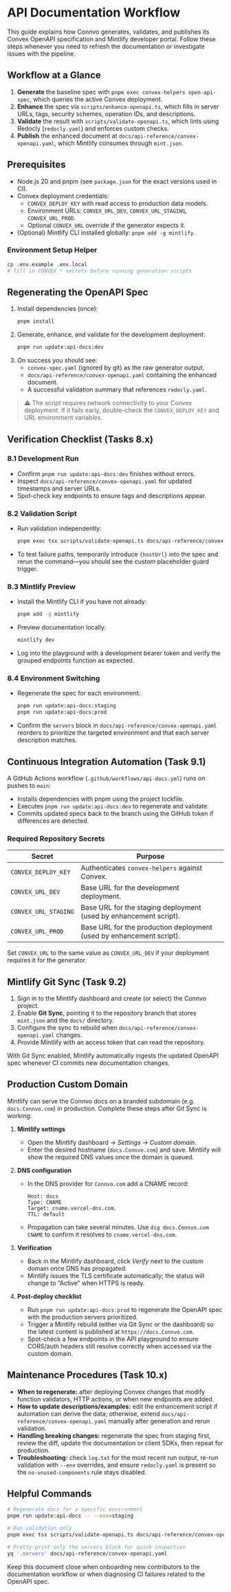 # API Documentation Workflow

This guide explains how Connvo generates, validates, and publishes its Convex OpenAPI specification and Mintlify developer portal. Follow these steps whenever you need to refresh the documentation or investigate issues with the pipeline.

## Workflow at a Glance

1. **Generate** the baseline spec with `pnpm exec convex-helpers open-api-spec`, which queries the active Convex deployment.
2. **Enhance** the spec via `scripts/enhance-openapi.ts`, which fills in server URLs, tags, security schemes, operation IDs, and descriptions.
3. **Validate** the result with `scripts/validate-openapi.ts`, which lints using Redocly (`redocly.yaml`) and enforces custom checks.
4. **Publish** the enhanced document at `docs/api-reference/convex-openapi.yaml`, which Mintlify consumes through `mint.json`.

## Prerequisites

- Node.js 20 and pnpm (see `package.json` for the exact versions used in CI).
- Convex deployment credentials:
  - `CONVEX_DEPLOY_KEY` with read access to production data models.
  - Environment URLs: `CONVEX_URL_DEV`, `CONVEX_URL_STAGING`, `CONVEX_URL_PROD`.
  - Optional `CONVEX_URL` override if the generator expects it.
- (Optional) Mintlify CLI installed globally: `pnpm add -g mintlify`.

### Environment Setup Helper

```bash
cp .env.example .env.local
# fill in CONVEX_* secrets before running generation scripts
```

## Regenerating the OpenAPI Spec

1. Install dependencies (once):
   ```bash
   pnpm install
   ```
2. Generate, enhance, and validate for the development deployment:
   ```bash
   pnpm run update:api-docs:dev
   ```
3. On success you should see:
   - `convex-spec.yaml` (ignored by git) as the raw generator output.
   - `docs/api-reference/convex-openapi.yaml` containing the enhanced document.
   - A successful validation summary that references `redocly.yaml`.

> ⚠️ The script requires network connectivity to your Convex deployment. If it fails early, double-check the `CONVEX_DEPLOY_KEY` and URL environment variables.

## Verification Checklist (Tasks 8.x)

### 8.1 Development Run

- Confirm `pnpm run update:api-docs:dev` finishes without errors.
- Inspect `docs/api-reference/convex-openapi.yaml` for updated timestamps and server URLs.
- Spot-check key endpoints to ensure tags and descriptions appear.

### 8.2 Validation Script

- Run validation independently:
  ```bash
  pnpm exec tsx scripts/validate-openapi.ts docs/api-reference/convex-openapi.yaml
  ```
- To test failure paths, temporarily introduce `{hostUrl}` into the spec and rerun the command—you should see the custom placeholder guard trigger.

### 8.3 Mintlify Preview

- Install the Mintlify CLI if you have not already:
  ```bash
  pnpm add -g mintlify
  ```
- Preview documentation locally:
  ```bash
  mintlify dev
  ```
- Log into the playground with a development bearer token and verify the grouped endpoints function as expected.

### 8.4 Environment Switching

- Regenerate the spec for each environment:
  ```bash
  pnpm run update:api-docs:staging
  pnpm run update:api-docs:prod
  ```
- Confirm the `servers` block in `docs/api-reference/convex-openapi.yaml` reorders to prioritize the targeted environment and that each server description matches.

## Continuous Integration Automation (Task 9.1)

A GitHub Actions workflow (`.github/workflows/api-docs.yml`) runs on pushes to `main`:

- Installs dependencies with pnpm using the project lockfile.
- Executes `pnpm run update:api-docs:dev` to regenerate and validate.
- Commits updated specs back to the branch using the GitHub token if differences are detected.

### Required Repository Secrets

| Secret               | Purpose                                                              |
| -------------------- | -------------------------------------------------------------------- |
| `CONVEX_DEPLOY_KEY`  | Authenticates `convex-helpers` against Convex.                       |
| `CONVEX_URL_DEV`     | Base URL for the development deployment.                             |
| `CONVEX_URL_STAGING` | Base URL for the staging deployment (used by enhancement script).    |
| `CONVEX_URL_PROD`    | Base URL for the production deployment (used by enhancement script). |

Set `CONVEX_URL` to the same value as `CONVEX_URL_DEV` if your deployment requires it for the generator.

## Mintlify Git Sync (Task 9.2)

1. Sign in to the Mintlify dashboard and create (or select) the Connvo project.
2. Enable **Git Sync**, pointing it to the repository branch that stores `mint.json` and the `docs/` directory.
3. Configure the sync to rebuild when `docs/api-reference/convex-openapi.yaml` changes.
4. Provide Mintlify with an access token that can read the repository.

With Git Sync enabled, Mintlify automatically ingests the updated OpenAPI spec whenever CI commits new documentation changes.

## Production Custom Domain

Mintlify can serve the Connvo docs on a branded subdomain (e.g. `docs.Connvo.com`) in production. Complete these steps after Git Sync is working:

1. **Mintlify settings**
   - Open the Mintlify dashboard → _Settings → Custom domain_.
   - Enter the desired hostname (`docs.Connvo.com`) and save. Mintlify will show the required DNS values once the domain is queued.

2. **DNS configuration**
   - In the DNS provider for `Connvo.com` add a CNAME record:
     ```
     Host: docs
     Type: CNAME
     Target: cname.vercel-dns.com.
     TTL: default
     ```
   - Propagation can take several minutes. Use `dig docs.Connvo.com CNAME` to confirm it resolves to `cname.vercel-dns.com`.

3. **Verification**
   - Back in the Mintlify dashboard, click _Verify_ next to the custom domain once DNS has propagated.
   - Mintlify issues the TLS certificate automatically; the status will change to “Active” when HTTPS is ready.

4. **Post-deploy checklist**
   - Run `pnpm run update:api-docs:prod` to regenerate the OpenAPI spec with the production servers prioritized.
   - Trigger a Mintlify rebuild (either via Git Sync or the dashboard) so the latest content is published at `https://docs.Connvo.com`.
   - Spot-check a few endpoints in the API playground to ensure CORS/auth headers still resolve correctly when accessed via the custom domain.

## Maintenance Procedures (Task 10.x)

- **When to regenerate:** after deploying Convex changes that modify function validators, HTTP actions, or when new endpoints are added.
- **How to update descriptions/examples:** edit the enhancement script if automation can derive the data; otherwise, extend `docs/api-reference/convex-openapi.yaml` manually after generation and rerun validation.
- **Handling breaking changes:** regenerate the spec from staging first, review the diff, update the documentation or client SDKs, then repeat for production.
- **Troubleshooting:** check `log.txt` for the most recent run output, re-run validation with `--env` overrides, and ensure `redocly.yaml` is present so the `no-unused-components` rule stays disabled.

## Helpful Commands

```bash
# Regenerate docs for a specific environment
pnpm run update:api-docs -- --env=staging

# Run validation only
pnpm exec tsx scripts/validate-openapi.ts docs/api-reference/convex-openapi.yaml

# Pretty-print only the servers block for quick inspection
yq '.servers' docs/api-reference/convex-openapi.yaml
```

Keep this document close when onboarding new contributors to the documentation workflow or when diagnosing CI failures related to the OpenAPI spec.
